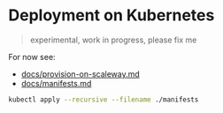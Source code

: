 # Deployment on Kubernetes

> experimental, work in progress, please fix me

For now see:
- [docs/provision-on-scaleway.md](docs/provision-on-scaleway.md)
- [docs/manifests.md](docs/manifests.md)


```bash
kubectl apply --recursive --filename ./manifests
```

